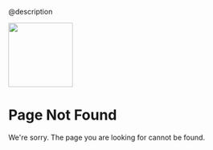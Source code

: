 @description

<div class="nf-container l-flex-wrap flex-center">
    <img src="assets/images/logos/angular/logo-nav@2x.png" width="128" height="128"/>
    <div class="nf-response l-flex-wrap">
        <h1 class="no-anchor no-toc">Page Not Found</h1>
        <p>We're sorry. The page you are looking for cannot be found.</p>
    </div>
</div>
<aio-file-not-found-search></aio-file-not-found-search>
